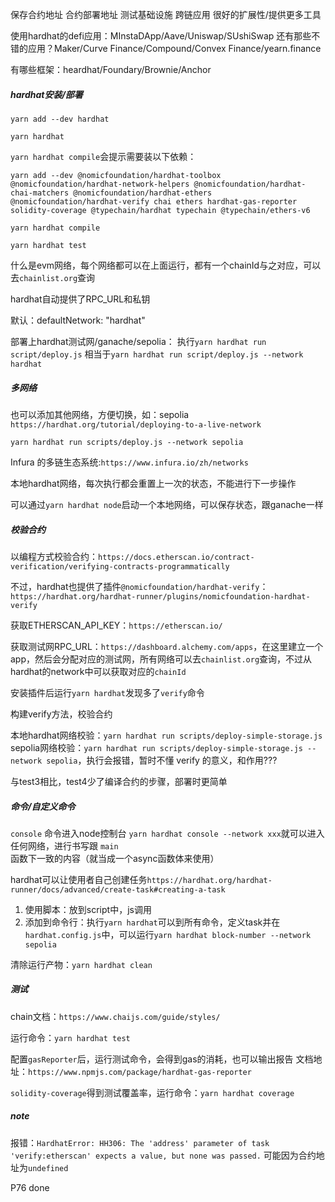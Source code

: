 保存合约地址
合约部署地址
测试基础设施
跨链应用
很好的扩展性/提供更多工具

使用hardhat的defi应用：MInstaDApp/Aave/Uniswap/SUshiSwap
还有那些不错的应用？Maker/Curve Finance/Compound/Convex Finance/yearn.finance

有哪些框架：heardhat/Foundary/Brownie/Anchor

##### hardhat安装/部署

`yarn add --dev hardhat`

`yarn hardhat`

`yarn hardhat compile`会提示需要装以下依赖：

`yarn add --dev @nomicfoundation/hardhat-toolbox @nomicfoundation/hardhat-network-helpers @nomicfoundation/hardhat-chai-matchers @nomicfoundation/hardhat-ethers @nomicfoundation/hardhat-verify chai ethers hardhat-gas-reporter solidity-coverage @typechain/hardhat typechain @typechain/ethers-v6`

`yarn hardhat compile`

`yarn hardhat test`

什么是evm网络，每个网络都可以在上面运行，都有一个chainId与之对应，可以去`chainlist.org`查询

hardhat自动提供了RPC_URL和私钥

默认：defaultNetwork: "hardhat"

部署上hardhat测试网/ganache/sepolia：
执行`yarn hardhat run script/deploy.js` 相当于`yarn hardhat run script/deploy.js --network hardhat`

##### 多网络
也可以添加其他网络，方便切换，如：sepolia
`https://hardhat.org/tutorial/deploying-to-a-live-network`

`yarn hardhat run scripts/deploy.js --network sepolia`

Infura 的多链生态系统:`https://www.infura.io/zh/networks`

本地hardhat网络，每次执行都会重置上一次的状态，不能进行下一步操作

可以通过`yarn hardhat node`启动一个本地网络，可以保存状态，跟ganache一样

##### 校验合约
以编程方式校验合约：`https://docs.etherscan.io/contract-verification/verifying-contracts-programmatically`

不过，hardhat也提供了插件`@nomicfoundation/hardhat-verify`：`https://hardhat.org/hardhat-runner/plugins/nomicfoundation-hardhat-verify`

获取ETHERSCAN_API_KEY：`https://etherscan.io/`

获取测试网RPC_URL：`https://dashboard.alchemy.com/apps`，在这里建立一个app，然后会分配对应的测试网，所有网络可以去`chainlist.org`查询，不过从hardhat的network中可以获取对应的`chainId`

安装插件后运行`yarn hardhat`发现多了`verify`命令

构建verify方法，校验合约

本地hardhat网络校验：`yarn hardhat run scripts/deploy-simple-storage.js`
sepolia网络校验：`yarn hardhat run scripts/deploy-simple-storage.js --network sepolia`，执行会报错，暂时不懂 verify 的意义，和作用???

与test3相比，test4少了编译合约的步骤，部署时更简单

##### 命令/自定义命令
`console` 命令进入node控制台 `yarn hardhat console --network xxx`就可以进入任何网络，进行书写跟 `main`函数下一致的内容（就当成一个async函数体来使用）

hardhat可以让使用者自己创建任务`https://hardhat.org/hardhat-runner/docs/advanced/create-task#creating-a-task`

1. 使用脚本：放到script中，js调用
2. 添加到命令行：执行`yarn hardhat`可以到所有命令，定义task并在`hardhat.config.js`中，可以运行`yarn hardhat block-number --network sepolia`

清除运行产物：`yarn hardhat clean`

##### 测试
chain文档：`https://www.chaijs.com/guide/styles/`

运行命令：`yarn hardhat test`

配置`gasReporter`后，运行测试命令，会得到gas的消耗，也可以输出报告
文档地址：`https://www.npmjs.com/package/hardhat-gas-reporter`

`solidity-coverage`得到测试覆盖率，运行命令：`yarn hardhat coverage`

##### note

报错：`HardhatError: HH306: The 'address' parameter of task 'verify:etherscan' expects a value, but none was passed.` 可能因为合约地址为`undefined`

P76 done